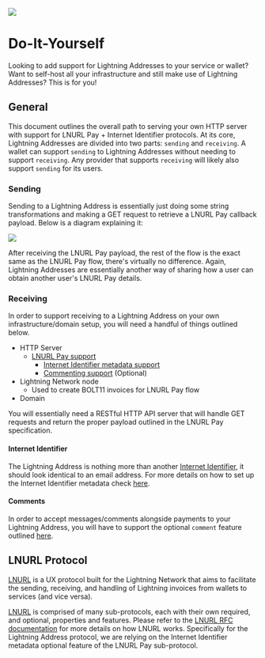 
![](https://i.imgur.com/uwHlWPC.png)

# Do-It-Yourself

Looking to add support for Lightning Addresses to your service or wallet? Want to self-host all your infrastructure and still make use of Lightning Addresses? This is for you!

## General

This document outlines the overall path to serving your own HTTP server with support for LNURL Pay + Internet Identifier protocols. At its core, Lightning Addresses are divided into two parts: `sending` and `receiving`. A wallet can support `sending` to Lightning Addresses without needing to support `receiving`. Any provider that supports `receiving` will likely also support `sending` for its users.

### Sending

Sending to a Lightning Address is essentially just doing some string transformations and making a GET request to retrieve a LNURL Pay callback payload. Below is a diagram explaining it:

![](https://i.imgur.com/4agivbH.png)

After receiving the LNURL Pay payload, the rest of the flow is the exact same as the LNURL Pay flow, there's virtually no difference. Again, Lightning Addresses are essentially another way of sharing how a user can obtain another user's LNURL Pay details.

### Receiving

In order to support receiving to a Lightning Address on your own infrastructure/domain setup, you will need a  handful of things outlined below.

* HTTP Server
  * [LNURL Pay support](https://github.com/fiatjaf/lnurl-rfc/blob/master/lnurl-pay.md)
    * [Internet Identifier metadata support](https://github.com/fiatjaf/lnurl-rfc/blob/luds/16.md)
    * [Commenting support](https://github.com/fiatjaf/lnurl-rfc/blob/luds/12.md) (Optional)
* Lightning Network node
  * Used to create BOLT11 invoices for LNURL Pay flow
* Domain

You will essentially need a RESTful HTTP API server that will handle GET requests and return the proper payload outlined in the LNURL Pay specification.

#### Internet Identifier

The Lightning Address is nothing more than another [Internet Identifier](https://datatracker.ietf.org/doc/html/rfc5322#section-3.4.1), it should look identical to an email address. For more details on how to set up the Internet Identifier metadata check [here](https://github.com/fiatjaf/lnurl-rfc/blob/luds/16.md).

#### Comments

In order to accept messages/comments alongside payments to your Lightning Address, you will have to support the optional `comment` feature outlined [here](https://github.com/fiatjaf/lnurl-rfc/blob/luds/12.md).

## LNURL Protocol

[LNURL](https://github.com/fiatjaf/lnurl-rfc) is a UX protocol built for the Lightning Network that aims to facilitate the sending, receiving, and handling of Lightning invoices from wallets to services (and vice versa).

[LNURL](https://github.com/fiatjaf/lnurl-rfc) is comprised of many sub-protocols, each with their own required, and optional, properties and features. Please refer to the [LNURL RFC documentation](https://github.com/fiatjaf/lnurl-rfc) for more details on how LNURL works. Specifically for the Lightning Address protocol, we are relying on the Internet Identifier metadata optional feature of the LNURL Pay sub-protocol.


